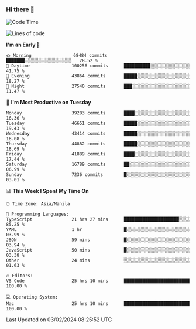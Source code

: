 ### Hi there 👋

<!--START_SECTION:waka-->
![Code Time](http://img.shields.io/badge/Code%20Time-4%2C830%20hrs%2035%20mins-blue)

![Lines of code](https://img.shields.io/badge/From%20Hello%20World%20I%27ve%20Written-108.7%20million%20lines%20of%20code-blue)

**I'm an Early 🐤** 

```text
🌞 Morning                68484 commits       ███████░░░░░░░░░░░░░░░░░░   28.52 % 
🌆 Daytime                100256 commits      ██████████░░░░░░░░░░░░░░░   41.75 % 
🌃 Evening                43864 commits       █████░░░░░░░░░░░░░░░░░░░░   18.27 % 
🌙 Night                  27540 commits       ███░░░░░░░░░░░░░░░░░░░░░░   11.47 % 
```
📅 **I'm Most Productive on Tuesday** 

```text
Monday                   39283 commits       ████░░░░░░░░░░░░░░░░░░░░░   16.36 % 
Tuesday                  46651 commits       █████░░░░░░░░░░░░░░░░░░░░   19.43 % 
Wednesday                43414 commits       █████░░░░░░░░░░░░░░░░░░░░   18.08 % 
Thursday                 44882 commits       █████░░░░░░░░░░░░░░░░░░░░   18.69 % 
Friday                   41889 commits       ████░░░░░░░░░░░░░░░░░░░░░   17.44 % 
Saturday                 16789 commits       ██░░░░░░░░░░░░░░░░░░░░░░░   06.99 % 
Sunday                   7236 commits        █░░░░░░░░░░░░░░░░░░░░░░░░   03.01 % 
```


📊 **This Week I Spent My Time On** 

```text
🕑︎ Time Zone: Asia/Manila

💬 Programming Languages: 
TypeScript               21 hrs 27 mins      █████████████████████░░░░   85.25 % 
YAML                     1 hr                █░░░░░░░░░░░░░░░░░░░░░░░░   03.99 % 
JSON                     59 mins             █░░░░░░░░░░░░░░░░░░░░░░░░   03.94 % 
JavaScript               50 mins             █░░░░░░░░░░░░░░░░░░░░░░░░   03.38 % 
Other                    24 mins             ░░░░░░░░░░░░░░░░░░░░░░░░░   01.63 % 

🔥 Editors: 
VS Code                  25 hrs 10 mins      █████████████████████████   100.00 % 

💻 Operating System: 
Mac                      25 hrs 10 mins      █████████████████████████   100.00 % 
```


 Last Updated on 03/02/2024 08:25:52 UTC
<!--END_SECTION:waka-->


<!--
**rad182/rad182** is a ✨ _special_ ✨ repository because its `README.md` (this file) appears on your GitHub profile.

Here are some ideas to get you started:

- 🔭 I’m currently working on ...
- 🌱 I’m currently learning ...
- 👯 I’m looking to collaborate on ...
- 🤔 I’m looking for help with ...
- 💬 Ask me about ...
- 📫 How to reach me: ...
- 😄 Pronouns: ...
- ⚡ Fun fact: ...
-->
